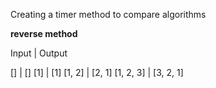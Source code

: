 Creating a timer method to compare algorithms



**reverse method**

Input | Output

[] | []
[1] | [1]
[1, 2] | [2, 1]
[1, 2, 3] | [3, 2, 1]
